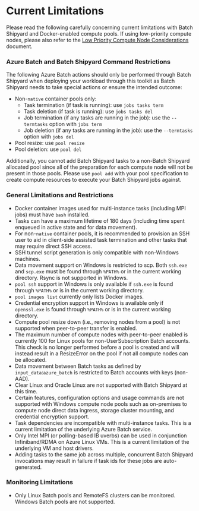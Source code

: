 # Current Limitations
Please read the following carefully concerning current limitations with
Batch Shipyard and Docker-enabled compute pools. If using low-priority
compute nodes, please also refer to the
[Low Priority Compute Node Considerations](95-low-priority-considerations.md)
document.

### Azure Batch and Batch Shipyard Command Restrictions
The following Azure Batch actions should only be performed through Batch
Shipyard when deploying your workload through this toolkit as Batch
Shipyard needs to take special actions or ensure the intended outcome:

* Non-`native` container pools only:
    * Task termination (if task is running): use `jobs tasks term`
    * Task deletion (if task is running): use `jobs tasks del`
    * Job termination (if any tasks are running in the job): use the
      `--termtasks` option with `jobs term`
    * Job deletion (if any tasks are running in the job): use the
      `--termtasks` option with `jobs del`
* Pool resize: use `pool resize`
* Pool deletion: use `pool del`

Additionally, you cannot add Batch Shipyard tasks to a non-Batch Shipyard
allocated pool since all of the preparation for each compute node will not
be present in those pools. Please use `pool add` with your pool specification
to create compute resources to execute your Batch Shipyard jobs against.

### General Limitations and Restrictions
* Docker container images used for multi-instance tasks (including MPI jobs) must
have `bash` installed.
* Tasks can have a maximum lifetime of 180 days (including time spent enqueued
in active state and for data movement).
* For non-`native` container pools, it is recommended to provision an SSH
user to aid in client-side assisted task termination and other tasks that
may require direct SSH access.
* SSH tunnel script generation is only compatible with non-Windows machines.
* Data movement support on Windows is restricted to scp. Both `ssh.exe` and
`scp.exe` must be found through `%PATH%` or in the current working directory.
Rsync is not supported in Windows.
* `pool ssh` support in Windows is only available if `ssh.exe` is found
through `%PATH%` or is in the current working directory.
* `pool images list` currently only lists Docker images.
* Credential encryption support in Windows is available only if `openssl.exe`
is found through `%PATH%` or is in the current working directory.
* Compute pool resize down (i.e., removing nodes from a pool) is not supported
when peer-to-peer transfer is enabled.
* The maximum number of compute nodes with peer-to-peer enabled is currently
100 for Linux pools for non-UserSubscription Batch accounts. This check is
no longer performed before a pool is created and will instead result in
a ResizeError on the pool if not all compute nodes can be allocated.
* Data movement between Batch tasks as defined by `input_data`:`azure_batch`
is restricted to Batch accounts with keys (non-AAD).
* Clear Linux and Oracle Linux are not supported with Batch Shipyard at this
time.
* Certain features, configuration options and usage commands are not
supported with Windows compute node pools such as on-premises to compute
node direct data ingress, storage cluster mounting, and credential
encryption support.
* Task dependencies are incompatible with multi-instance tasks. This is a
current limitation of the underlying Azure Batch service.
* Only Intel MPI (or polling-based IB uverbs) can be used in conjunction
Infiniband/RDMA on Azure Linux VMs. This is a current limitation of the
underlying VM and host drivers.
* Adding tasks to the same job across multiple, concurrent Batch Shipyard
invocations may result in failure if task ids for these jobs are
auto-generated.

### Monitoring Limitations
* Only Linux Batch pools and RemoteFS clusters can be monitored. Windows
Batch pools are not supported.
